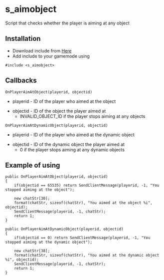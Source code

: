 # s_aimobject
Script that checks whether the player is aiming at any object

## Installation
- Download include from [Here](https://github.com/0xUnxpected/s_aimobject/blob/master/s_aimobject.inc)
- Add include to your gamemode using
```pawn
#include <s_aimobject>
```

## Callbacks
```pawn
OnPlayerAimAtObject(playerid, objectid)
```
- playerid - ID of the player who aimed at the object
+ objectid - ID of the object the player aimed at
  + INVALID_OBJECT_ID if the player stops aiming at any objects

```pawn
OnPlayerAimAtDynamicObject(playerid, objectid)
```
- playerid - ID of the player who aimed at the dynamic object
+ objectid - ID of the dynamic object the player aimed at
  + 0 if the player stops aiming at any dynamic objects

## Example of using
```pawn
public OnPlayerAimAtObject(playerid, objectid)
{
	if(objectid == 65535) return SendClientMessage(playerid, -1, "You stopped aiming at the object");

	new chatStr[30];
	format(chatStr, sizeof(chatStr), "You aimed at the object %i", objectid);
	SendClientMessage(playerid, -1, chatStr);
	return 1;
}

public OnPlayerAimAtDynamicObject(playerid, objectid)
{
	if(objectid == 0) return SendClientMessage(playerid, -1, "You stopped aiming at the dynamic object");

	new chatStr[38];
	format(chatStr, sizeof(chatStr), "You aimed at the dynamic object %i", objectid);
	SendClientMessage(playerid, -1, chatStr);
	return 1;
}
```
